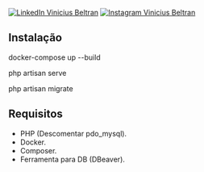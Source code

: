[![LinkedIn Vinicius Beltran](https://img.shields.io/badge/LinkedIn-0077B5?style=for-the-badge&logo=linkedin&logoColor=white)](https://www.linkedin.com/in/dev-vinicius-beltran/)
[![Instagram Vinicius Beltran](https://img.shields.io/badge/Instagram-E4405F?style=for-the-badge&logo=instagram&logoColor=white)](https://www.instagram.com/vinicius_beltran/)

## Instalação

docker-compose up --build

php artisan serve

php artisan migrate

## Requisitos

- PHP (Descomentar pdo_mysql).
- Docker.
- Composer.
- Ferramenta para DB (DBeaver).